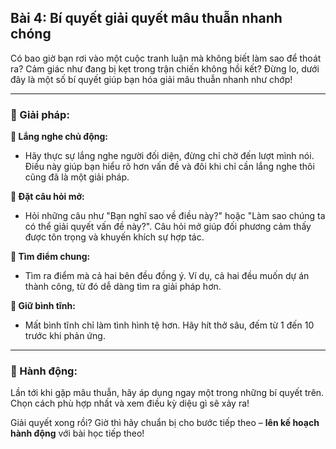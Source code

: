 ## Bài 4: Bí quyết giải quyết mâu thuẫn nhanh chóng

Có bao giờ bạn rơi vào một cuộc tranh luận mà không biết làm sao để thoát ra? Cảm giác như đang bị kẹt trong trận chiến không hồi kết? Đừng lo, dưới đây là một số bí quyết giúp bạn hóa giải mâu thuẫn nhanh như chớp!

---

### 📌 Giải pháp:

**🔹 Lắng nghe chủ động:**
- Hãy thực sự lắng nghe người đối diện, đừng chỉ chờ đến lượt mình nói. Điều này giúp bạn hiểu rõ hơn vấn đề và đôi khi chỉ cần lắng nghe thôi cũng đã là một giải pháp.

**🔹 Đặt câu hỏi mở:**
- Hỏi những câu như "Bạn nghĩ sao về điều này?" hoặc "Làm sao chúng ta có thể giải quyết vấn đề này?". Câu hỏi mở giúp đối phương cảm thấy được tôn trọng và khuyến khích sự hợp tác.

**🔹 Tìm điểm chung:**
- Tìm ra điểm mà cả hai bên đều đồng ý. Ví dụ, cả hai đều muốn dự án thành công, từ đó dễ dàng tìm ra giải pháp hơn.

**🔹 Giữ bình tĩnh:**
- Mất bình tĩnh chỉ làm tình hình tệ hơn. Hãy hít thở sâu, đếm từ 1 đến 10 trước khi phản ứng.

---

### 🚀 Hành động:

Lần tới khi gặp mâu thuẫn, hãy áp dụng ngay một trong những bí quyết trên. Chọn cách phù hợp nhất và xem điều kỳ diệu gì sẽ xảy ra!

Giải quyết xong rồi? Giờ thì hãy chuẩn bị cho bước tiếp theo – **lên kế hoạch hành động** với bài học tiếp theo!